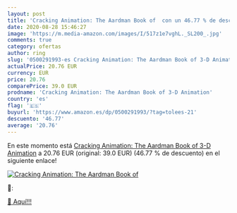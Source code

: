```yaml
---
layout: post
title: 'Cracking Animation: The Aardman Book of  con un 46.77 % de descuento'
date: 2020-08-28 15:46:27
image: 'https://m.media-amazon.com/images/I/517z1e7vghL._SL200_.jpg'
comments: true
category: ofertas
author: ring
slug: '0500291993-es Cracking Animation: The Aardman Book of 3-D Animation'
actualPrice: 20.76 EUR
currency: EUR
price: 20.76
comparePrice: 39.0 EUR
prodname: 'Cracking Animation: The Aardman Book of 3-D Animation'
country: 'es'
flag: '🇪🇸'
buyurl: 'https://www.amazon.es/dp/0500291993/?tag=tolees-21'
descuento: '46.77'
average: '20.76'
---
```


En este momento está [Cracking Animation: The Aardman Book of 3-D Animation](https://www.amazon.es/dp/0500291993/?tag=tolees-21) a 20.76 EUR (original: 39.0 EUR) (46.77 %  de descuento) en el siguiente enlace!

[![Cracking Animation: The Aardman Book of ](https://m.media-amazon.com/images/I/517z1e7vghL._SL200_.jpg)](https://www.amazon.es/dp/0500291993/?tag=tolees-21)

🔎:


[🛒 Aquí!!!](https://www.amazon.es/dp/0500291993/?tag=tolees-21)
